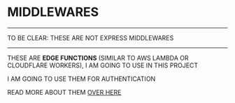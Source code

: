 # MIDDLEWARES

***

TO BE CLEAR: THESE ARE NOT EXPRESS MIDDLEWARES
***

THESE ARE **EDGE FUNCTIONS** (SIMILAR TO AWS LAMBDA OR CLOUDFLARE WORKERS), I AM GOING TO USE IN THIS PROJECT

I AM GOING TO USE THEM FOR AUTHENTICATION

READ MORE ABOUT THEM [OVER HERE](https://nextjs.org/docs/advanced-features/middleware)

